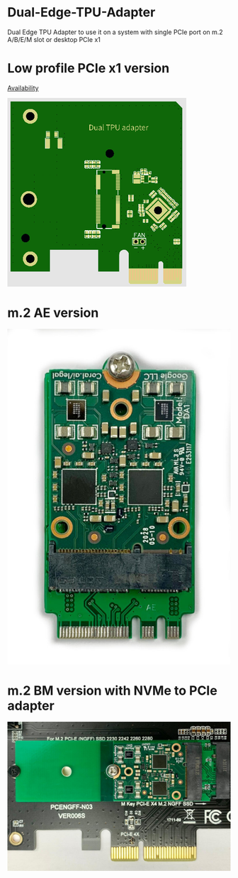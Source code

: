 # Dual-Edge-TPU-Adapter
Dual Edge TPU Adapter to use it on a system with single PCIe port on m.2 A/B/E/M slot or desktop PCIe x1

# Low profile PCIe x1 version
[Availability](https://github.com/magic-blue-smoke/Dual-Edge-TPU-Adapter/issues/4)

![Adapter](PCB_PCIe_x1b.png)

# m.2 AE version
![Adapter](TPU_adapter.jpeg)

# m.2 BM version with NVMe to PCIe adapter
![Adapter](TPU_adapter2.jpeg)

